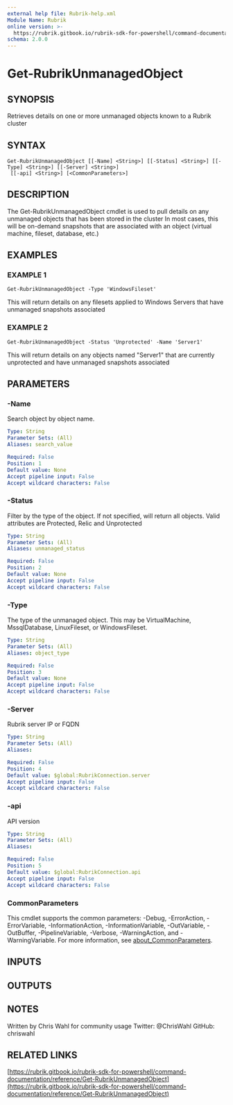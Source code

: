 ```yaml
---
external help file: Rubrik-help.xml
Module Name: Rubrik
online version: >-
  https://rubrik.gitbook.io/rubrik-sdk-for-powershell/command-documentation/reference/Get-RubrikUnmanagedObject
schema: 2.0.0
---
```


# Get-RubrikUnmanagedObject

## SYNOPSIS

Retrieves details on one or more unmanaged objects known to a Rubrik cluster

## SYNTAX

```text
Get-RubrikUnmanagedObject [[-Name] <String>] [[-Status] <String>] [[-Type] <String>] [[-Server] <String>]
 [[-api] <String>] [<CommonParameters>]
```

## DESCRIPTION

The Get-RubrikUnmanagedObject cmdlet is used to pull details on any unmanaged objects that has been stored in the cluster In most cases, this will be on-demand snapshots that are associated with an object \(virtual machine, fileset, database, etc.\)

## EXAMPLES

### EXAMPLE 1

```text
Get-RubrikUnmanagedObject -Type 'WindowsFileset'
```

This will return details on any filesets applied to Windows Servers that have unmanaged snapshots associated

### EXAMPLE 2

```text
Get-RubrikUnmanagedObject -Status 'Unprotected' -Name 'Server1'
```

This will return details on any objects named "Server1" that are currently unprotected and have unmanaged snapshots associated

## PARAMETERS

### -Name

Search object by object name.

```yaml
Type: String
Parameter Sets: (All)
Aliases: search_value

Required: False
Position: 1
Default value: None
Accept pipeline input: False
Accept wildcard characters: False
```

### -Status

Filter by the type of the object. If not specified, will return all objects. Valid attributes are Protected, Relic and Unprotected

```yaml
Type: String
Parameter Sets: (All)
Aliases: unmanaged_status

Required: False
Position: 2
Default value: None
Accept pipeline input: False
Accept wildcard characters: False
```

### -Type

The type of the unmanaged object. This may be VirtualMachine, MssqlDatabase, LinuxFileset, or WindowsFileset.

```yaml
Type: String
Parameter Sets: (All)
Aliases: object_type

Required: False
Position: 3
Default value: None
Accept pipeline input: False
Accept wildcard characters: False
```

### -Server

Rubrik server IP or FQDN

```yaml
Type: String
Parameter Sets: (All)
Aliases:

Required: False
Position: 4
Default value: $global:RubrikConnection.server
Accept pipeline input: False
Accept wildcard characters: False
```

### -api

API version

```yaml
Type: String
Parameter Sets: (All)
Aliases:

Required: False
Position: 5
Default value: $global:RubrikConnection.api
Accept pipeline input: False
Accept wildcard characters: False
```

### CommonParameters

This cmdlet supports the common parameters: -Debug, -ErrorAction, -ErrorVariable, -InformationAction, -InformationVariable, -OutVariable, -OutBuffer, -PipelineVariable, -Verbose, -WarningAction, and -WarningVariable. For more information, see [about\_CommonParameters](http://go.microsoft.com/fwlink/?LinkID=113216).

## INPUTS

## OUTPUTS

## NOTES

Written by Chris Wahl for community usage Twitter: @ChrisWahl GitHub: chriswahl

## RELATED LINKS

[https://rubrik.gitbook.io/rubrik-sdk-for-powershell/command-documentation/reference/Get-RubrikUnmanagedObject](https://rubrik.gitbook.io/rubrik-sdk-for-powershell/command-documentation/reference/Get-RubrikUnmanagedObject)

